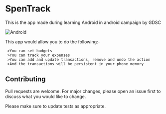 # SpenTrack
This is the app made during learning Android in android campaign by GDSC


![Android](https://user-images.githubusercontent.com/75724727/170823876-10ae54ec-7db5-4761-8e25-1d17d164b8a2.png)

This app would allow you to do the following:-

     >You can set budgets 
     >You can track your expenses 
     >You can add and update transactions, remove and undo the action 
     >And the transactions will be persistent in your phone memory


## Contributing
Pull requests are welcome. For major changes, please open an issue first to discuss what you would like to change.

Please make sure to update tests as appropriate.
